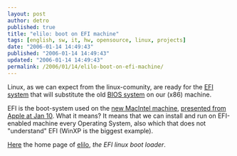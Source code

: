 ```yaml
---
layout: post
author: detro
published: true
title: "elilo: boot on EFI machine"
tags: [english, sw, it, hw, opensource, linux, projects]
date: "2006-01-14 14:49:43"
published: "2006-01-14 14:49:43"
updated: "2006-01-14 14:49:43"
permalink: /2006/01/14/elilo-boot-on-efi-machine/
---
```


Linux, as we can expect from the linux-comunity, are ready for the <a href="http://en.wikipedia.org/wiki/Extensible_Firmware_Interface" target="_new" title="EFI on Wikipedia">EFI system</a> that will substitute the old <a target="_new" title="BIOS on Wikipedia" href="http://en.wikipedia.org/wiki/BIOS">BIOS system</a> on our (x86) machine.

EFI is the boot-system used on the <a href="http://www.detronizator.org/2006/01/12/letter-to-apple-support/">new MacIntel machine</a>, <a href="http://www.detronizator.org/2006/01/12/its-too-late/">presented from Apple at Jan 10</a>. What it means? It means that we can install and run on EFI-enabled machine every Operating System, also which that does not "understand" EFI (WinXP is the biggest example).

<a href="http://elilo.sourceforge.net/cgi-bin/blosxom" target="_new">Here</a> the home page of <a href="http://elilo.sourceforge.net/cgi-bin/blosxom" target="_new">elilo</a>, <em>the EFI linux boot loader</em>.
